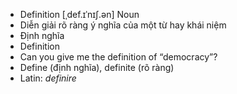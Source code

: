 - Definition [ˌdef.ɪˈnɪʃ.ən] Noun  
- Diễn giải rõ ràng ý nghĩa của một từ hay khái niệm  
- Định nghĩa  
- Definition  
- Can you give me the definition of “democracy”?  
- Define (định nghĩa), definite (rõ ràng)  
- Latin: *definire*